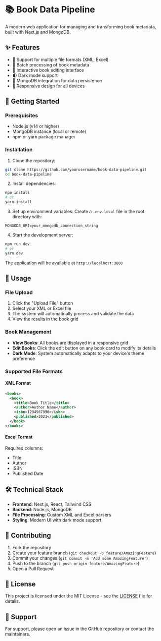 # 📚 Book Data Pipeline

A modern web application for managing and transforming book metadata, built with Next.js and MongoDB.

## ✨ Features

- 📄 Support for multiple file formats (XML, Excel)
- 🔄 Batch processing of book metadata
- 📝 Interactive book editing interface
- 🌓 Dark mode support
- 💾 MongoDB integration for data persistence
- 📱 Responsive design for all devices

## 🚀 Getting Started

### Prerequisites

- Node.js (v14 or higher)
- MongoDB instance (local or remote)
- npm or yarn package manager

### Installation

1. Clone the repository:
```bash
git clone https://github.com/yourusername/book-data-pipeline.git
cd book-data-pipeline
```

2. Install dependencies:
```bash
npm install
# or
yarn install
```

3. Set up environment variables:
Create a `.env.local` file in the root directory with:
```env
MONGODB_URI=your_mongodb_connection_string
```

4. Start the development server:
```bash
npm run dev
# or
yarn dev
```

The application will be available at `http://localhost:3000`

## 🔧 Usage

### File Upload
1. Click the "Upload File" button
2. Select your XML or Excel file
3. The system will automatically process and validate the data
4. View the results in the book grid

### Book Management
- **View Books**: All books are displayed in a responsive grid
- **Edit Books**: Click the edit button on any book card to modify its details
- **Dark Mode**: System automatically adapts to your device's theme preference

### Supported File Formats

#### XML Format
```xml
<books>
  <book>
    <title>Book Title</title>
    <author>Author Name</author>
    <isbn>1234567890</isbn>
    <published>2023</published>
  </book>
</books>
```

#### Excel Format
Required columns:
- Title
- Author
- ISBN
- Published Date

## 🛠 Technical Stack

- **Frontend**: Next.js, React, Tailwind CSS
- **Backend**: Node.js, MongoDB
- **File Processing**: Custom XML and Excel parsers
- **Styling**: Modern UI with dark mode support

## 📝 Contributing

1. Fork the repository
2. Create your feature branch (`git checkout -b feature/AmazingFeature`)
3. Commit your changes (`git commit -m 'Add some AmazingFeature'`)
4. Push to the branch (`git push origin feature/AmazingFeature`)
5. Open a Pull Request

## 📄 License

This project is licensed under the MIT License - see the [LICENSE](LICENSE) file for details.

## 🤝 Support

For support, please open an issue in the GitHub repository or contact the maintainers.
